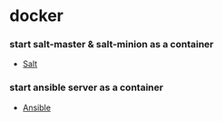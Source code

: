 # docker

### start salt-master & salt-minion as a container
 - [Salt](salt)
### start ansible server as a container
 - [Ansible](ansible)
